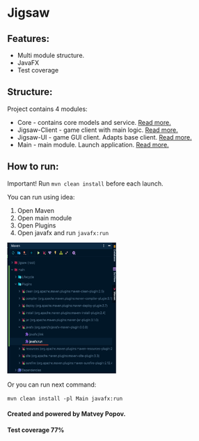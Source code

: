# Jigsaw

## Features:
* Multi module structure.
* JavaFX
* Test coverage

## Structure:

Project contains 4 modules:
* Core - contains core models and service. [Read more.](Core/README.md)
* Jigsaw-Client - game client with main logic. [Read more.](Jigsaw-Client/README.md)
* Jigsaw-UI - game GUI client. Adapts base client. [Read more.](Jigsaw-UI/README.md)
* Main - main module. Launch application. [Read more.](Main/README.md)

## How to run:

Important! Run `mvn clean install` before each launch.

You can run using idea:
 1. Open Maven
 2. Open main module
 3. Open Plugins
 4. Open javafx and run `javafx:run`
 
<img src="screenshots/how_to_install.png" width="250px" height="300px" alt="How To Install">

Or you can run next command:

`mvn clean install -pl Main javafx:run`

#### Created and powered by Matvey Popov.
#### Test coverage 77%